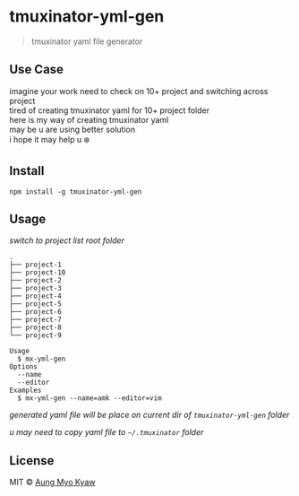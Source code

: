 # tmuxinator-yml-gen

> tmuxinator yaml file generator

## Use Case

imagine your work need to check on 10+ project and switching across project</br>
tired of creating tmuxinator yaml for 10+ project folder</br>
here is my way of creating tmuxinator yaml</br>
may be u are using better solution</br>
i hope it may help u ❄️

## Install

```shell
npm install -g tmuxinator-yml-gen
```

## Usage

_switch to project list root folder_

```
.
├── project-1
├── project-10
├── project-2
├── project-3
├── project-4
├── project-5
├── project-6
├── project-7
├── project-8
└── project-9
```

```shell
Usage
  $ mx-yml-gen
Options
  --name
  --editor
Examples
  $ mx-yml-gen --name=amk --editor=vim
```

_generated yaml file will be place on current dir of `tmuxinator-yml-gen` folder_

_u may need to copy yaml file to `~/.tmuxinator` folder_

## License

MIT © [Aung Myo Kyaw](https://github.com/AungMyoKyaw)
